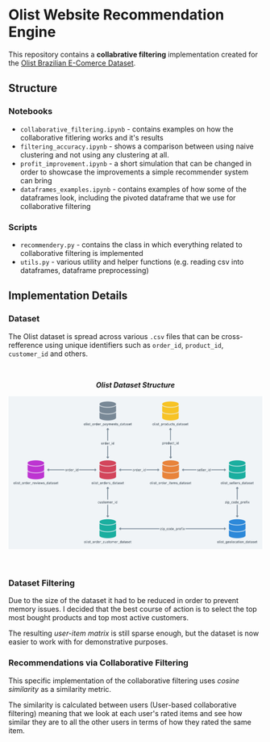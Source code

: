 # Olist Website Recommendation Engine

This repository contains a **collabrative filtering** implementation created for the [Olist Brazilian E-Comerce Dataset](https://www.kaggle.com/datasets/olistbr/brazilian-ecommerce).

## Structure

### Notebooks

* `collaborative_filtering.ipynb` - contains examples on how the collaborative fitlering works and it's results
* `filtering_accuracy.ipynb` - shows a comparison between using naive clustering and not using any clustering at all.
* `profit_improvement.ipynb` - a short simulation that can be changed in order to showcase the improvements a simple recommender system can bring
* `dataframes_examples.ipynb` - contains examples of how some of the dataframes look, including the pivoted dataframe that we use for collaborative filtering

### Scripts

* `recommendery.py` - contains the class in which everything related to collaborative filtering is implemented
* `utils.py` - various utility and helper functions (e.g. reading csv into dataframes, dataframe preprocessing)

## Implementation Details

### Dataset

The Olist dataset is spread across various `.csv` files that can be cross-refference using unique identifiers such as `order_id`, `product_id`, `customer_id` and others.

<br>
<p align="center"><b><i>Olist Dataset Structure</i></b></p>
<p align="center"><img src="images/OlistDatasetStructure.png" width="800"></p>
<br>

### Dataset Filtering

Due to the size of the dataset it had to be reduced in order to prevent memory issues.
I decided that the best course of action is to select the top most bought products and top most active customers.

The resulting *user-item matrix* is still sparse enough, but the dataset is now easier to work with for demonstrative purposes.

### Recommendations via Collaborative Filtering

This specific implementation of the collaborative filtering uses *cosine similarity* as a similarity metric.

The similarity is calculated between users (User-based collaborative filtering) meaning that we look at each user's rated items and see how similar they are to all the other users in terms of how they rated the same item.
